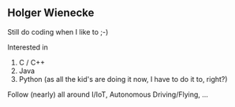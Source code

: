## Holger Wienecke

Still do coding when I like to ;-)

Interested in 
1. C / C++
2. Java
3. Python (as all the kid's are doing it now, I have to do it to, right?)

Follow (nearly) all around I/IoT, Autonomous Driving/Flying, ... 

